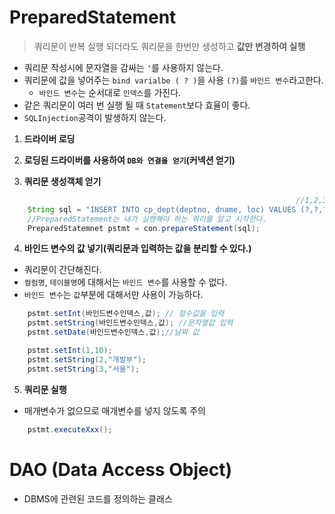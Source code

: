 # PreparedStatement
> 쿼리문이 반복 실행 되더라도 쿼리문을 한번만 생성하고 **값만 변경하여 실행**

- 쿼리문 작성시에 문자열을 감싸는 `'`를 사용하지 않는다.
- 쿼리문에 값을 넣어주는 `bind varialbe ( ? )`을 사용 `(?)`를 `바인드 변수`라고한다.
    - `바인드 변수`는 순서대로 `인덱스`를 가진다.
- 같은 쿼리문이 여러 번 실행 될 때 `Statement`보다 효율이 좋다.
- `SQLInjection`공격이 발생하지 않는다.

1. **드라이버 로딩**

2. **로딩된 드라이버를 사용하여 `DB와 연결을 얻기`(커넥션 얻기)**

3. **쿼리문 생성객체 얻기**
```java
                                                                //1,2,3 인덱스
    String sql = "INSERT INTO cp_dept(deptno, dname, loc) VALUES (?,?,?)";
    //PreparedStatement는 내가 실행해야 하는 쿼리를 알고 시작한다.
    PreparedStatemnet pstmt = con.prepareStatement(sql); 
```

4. **바인드 변수의 값 넣기(쿼리문과 입력하는 값을 분리할 수 있다.)**
- 쿼리문이 간단해진다.
- `컬럼명`, `테이블명`에 대해서는 `바인드 변수`를 사용할 수 없다.
- `바인드 변수`는 `값`부분에 대해서만 사용이 가능하다.
```java
    pstmt.setInt(바인드변수인덱스,값); // 정수값을 입력
    pstmt.setString(바인드변수인덱스,값); //문자열값 입력
    pstmt.setDate(바인드변수인덱스,값);//날짜 값

    pstmt.setInt(1,10);
    pstmt.setString(2,"개발부");
    pstmt.setString(3,"서울");
```

5. **쿼리문 실행**
- 매개변수가 없으므로 매개변수를 넣지 않도록 주의
```java
    pstmt.executeXxx();
```

# DAO (Data Access Object)
- DBMS에 관련된 코드를 정의하는 클래스

